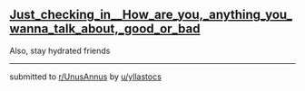 ## [Just_checking_in__How_are_you,_anything_you_wanna_talk_about,_good_or_bad](https://www.reddit.com/r/UnusAnnus/comments/jrhi0c/just_checking_in_how_are_you_anything_you_wanna/)
Also, stay hydrated friends

---

submitted to [r/UnusAnnus](https://www.reddit.com/r/UnusAnnus) by [u/yllastocs](https://www.reddit.com/user/yllastocs)
